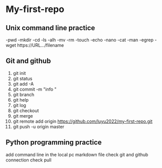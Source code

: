 # My-first-repo
## Unix command line practice
-pwd
-mkdir
-cd
-ls -alh
-mv
-rm
-touch
-echo
-nano
-cat
-man
-egrep
-wget https://URL.../filename
## Git and github
1. git init
2. git status
3. git add -A
4. git commit -m "info "
5. git branch
6. git help
7. git log
8. git checkout
9. git merge
10. git remote add origin https://github.com/luyu2022/my-first-repo.git
11. git push -u origin master

## Python programming practice
add command line in the local pc markdown file
check git and github connection
check pull
